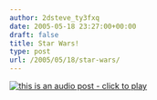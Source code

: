 ```yaml
---
author: 2dsteve_ty3fxq
date: 2005-05-18 23:27:00+00:00
draft: false
title: Star Wars!
type: post
url: /2005/05/18/star-wars/
---
```


[![this is an audio post - click to play](http://www.audioblogger.com/media/images/audioblogger.gif)
](http://www.audioblogger.com/media/32787/192332.mp3)
